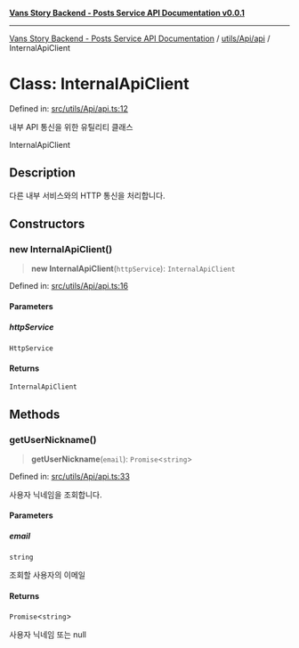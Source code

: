 [**Vans Story Backend - Posts Service API Documentation v0.0.1**](README.md)

***

[Vans Story Backend - Posts Service API Documentation](modules.md) / [utils/Api/api](utils\Api\api\README.md) / InternalApiClient

# Class: InternalApiClient

Defined in: [src/utils/Api/api.ts:12](https://github.com/JONGHYUNVAN/vans_story_be_post/blob/30670f9b5f4ff4f94181bc9d1b844416ab74ddc8/src/utils/Api/api.ts#L12)

내부 API 통신을 위한 유틸리티 클래스

 InternalApiClient

## Description

다른 내부 서비스와의 HTTP 통신을 처리합니다.

## Constructors

### new InternalApiClient()

> **new InternalApiClient**(`httpService`): `InternalApiClient`

Defined in: [src/utils/Api/api.ts:16](https://github.com/JONGHYUNVAN/vans_story_be_post/blob/30670f9b5f4ff4f94181bc9d1b844416ab74ddc8/src/utils/Api/api.ts#L16)

#### Parameters

##### httpService

`HttpService`

#### Returns

`InternalApiClient`

## Methods

### getUserNickname()

> **getUserNickname**(`email`): `Promise`\<`string`\>

Defined in: [src/utils/Api/api.ts:33](https://github.com/JONGHYUNVAN/vans_story_be_post/blob/30670f9b5f4ff4f94181bc9d1b844416ab74ddc8/src/utils/Api/api.ts#L33)

사용자 닉네임을 조회합니다.

#### Parameters

##### email

`string`

조회할 사용자의 이메일

#### Returns

`Promise`\<`string`\>

사용자 닉네임 또는 null
